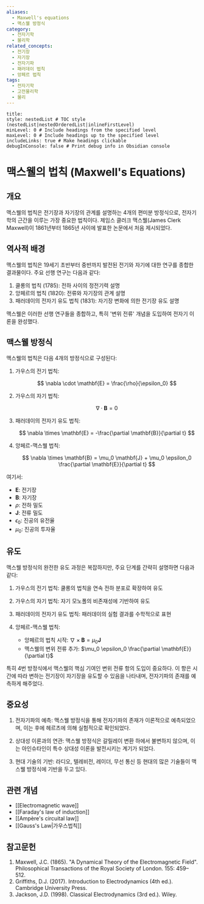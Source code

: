 ```yaml
---
aliases:
  - Maxwell's equations
  - 맥스웰 방정식
category:
  - 전자기학
  - 물리학
related_concepts:
  - 전기장
  - 자기장
  - 전자기파
  - 패러데이 법칙
  - 앙페르 법칙
tags:
  - 전자기학
  - 고전물리학
  - 물리
---
```


```table-of-contents
title: 
style: nestedList # TOC style (nestedList|nestedOrderedList|inlineFirstLevel)
minLevel: 0 # Include headings from the specified level
maxLevel: 0 # Include headings up to the specified level
includeLinks: true # Make headings clickable
debugInConsole: false # Print debug info in Obsidian console
```
# 맥스웰의 법칙 (Maxwell's Equations)

## 개요
맥스웰의 법칙은 전기장과 자기장의 관계를 설명하는 4개의 편미분 방정식으로, 전자기학의 근간을 이루는 가장 중요한 법칙이다. 제임스 클러크 맥스웰(James Clerk Maxwell)이 1861년부터 1865년 사이에 발표한 논문에서 처음 제시되었다.

## 역사적 배경

맥스웰의 법칙은 19세기 초반부터 중반까지 발전된 전기와 자기에 대한 연구를 종합한 결과물이다. 주요 선행 연구는 다음과 같다:

1. 쿨롱의 법칙 (1785): 전하 사이의 정전기력 설명
2. 앙페르의 법칙 (1820): 전류와 자기장의 관계 설명
3. 패러데이의 전자기 유도 법칙 (1831): 자기장 변화에 의한 전기장 유도 설명

맥스웰은 이러한 선행 연구들을 종합하고, 특히 '변위 전류' 개념을 도입하여 전자기 이론을 완성했다.

## 맥스웰 방정식

맥스웰의 법칙은 다음 4개의 방정식으로 구성된다:

1. 가우스의 전기 법칙:

   $$ \nabla \cdot \mathbf{E} = \frac{\rho}{\epsilon_0} $$

2. 가우스의 자기 법칙:

   $$ \nabla \cdot \mathbf{B} = 0 $$

3. 패러데이의 전자기 유도 법칙:

   $$ \nabla \times \mathbf{E} = -\frac{\partial \mathbf{B}}{\partial t} $$

4. 앙페르-맥스웰 법칙:

   $$ \nabla \times \mathbf{B} = \mu_0 \mathbf{J} + \mu_0 \epsilon_0 \frac{\partial \mathbf{E}}{\partial t} $$

여기서:
- $\mathbf{E}$: 전기장
- $\mathbf{B}$: 자기장
- $\rho$: 전하 밀도
- $\mathbf{J}$: 전류 밀도
- $\epsilon_0$: 진공의 유전율
- $\mu_0$: 진공의 투자율

## 유도

맥스웰 방정식의 완전한 유도 과정은 복잡하지만, 주요 단계를 간략히 설명하면 다음과 같다:

1. 가우스의 전기 법칙: 쿨롱의 법칙을 연속 전하 분포로 확장하여 유도

2. 가우스의 자기 법칙: 자기 모노폴의 비존재성에 기반하여 유도

3. 패러데이의 전자기 유도 법칙: 패러데이의 실험 결과를 수학적으로 표현

4. 앙페르-맥스웰 법칙: 
   - 앙페르의 법칙 시작: $\nabla \times \mathbf{B} = \mu_0 \mathbf{J}$
   - 맥스웰의 변위 전류 추가: $\mu_0 \epsilon_0 \frac{\partial \mathbf{E}}{\partial t}$

특히 4번 방정식에서 맥스웰의 핵심 기여인 변위 전류 항의 도입이 중요하다. 이 항은 시간에 따라 변하는 전기장이 자기장을 유도할 수 있음을 나타내며, 전자기파의 존재를 예측하게 해주었다.

## 중요성

1. 전자기파의 예측: 맥스웰 방정식을 통해 전자기파의 존재가 이론적으로 예측되었으며, 이는 후에 헤르츠에 의해 실험적으로 확인되었다.

2. 상대성 이론과의 연관: 맥스웰 방정식은 갈릴레이 변환 하에서 불변하지 않으며, 이는 아인슈타인이 특수 상대성 이론을 발전시키는 계기가 되었다.

3. 현대 기술의 기반: 라디오, 텔레비전, 레이더, 무선 통신 등 현대의 많은 기술들이 맥스웰 방정식에 기반을 두고 있다.

## 관련 개념

- [[Electromagnetic wave]]
- [[Faraday's law of induction]]
- [[Ampère's circuital law]]
- [[Gauss's Law|가우스법칙]]

## 참고문헌

1. Maxwell, J.C. (1865). "A Dynamical Theory of the Electromagnetic Field". Philosophical Transactions of the Royal Society of London. 155: 459–512.
2. Griffiths, D.J. (2017). Introduction to Electrodynamics (4th ed.). Cambridge University Press.
3. Jackson, J.D. (1998). Classical Electrodynamics (3rd ed.). Wiley.
